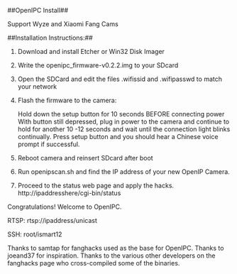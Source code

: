 ##OpenIPC Install##

Support Wyze and Xiaomi Fang Cams

##Installation Instructions:##

1. Download and install Etcher or Win32 Disk Imager
2. Write the openipc_firmware-v0.2.2.img to your SDcard
3. Open the SDCard and edit the files .wifissid and .wifipasswd to match your network
4. Flash the firmware to the camera:

    Hold down the setup button for 10 seconds BEFORE connecting power
    With button still depressed, plug in power to the camera and continue to hold for another 10 -12 seconds and wait until the connection light blinks continually.
    Press setup button and you should hear a Chinese voice prompt if successful.

6. Reboot camera and reinsert SDcard after boot
7. Run openipscan.sh and find the IP address of your new OpenIP Camera.
8. Proceed to the status web page and apply the hacks. http://ipaddresshere/cgi-bin/status

Congratulations! Welcome to OpenIPC.

RTSP: 
rtsp://ipaddress/unicast

SSH:
root/ismart12


Thanks to samtap for fanghacks used as the base for OpenIPC. Thanks to joeand37 for inspiration. Thanks to the various other developers on the fanghacks page who cross-compiled some of the binaries.
